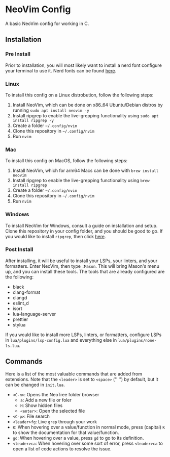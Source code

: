 # NeoVim Config

A basic NeoVim config for working in C.

## Installation

### Pre Install

Prior to installation, you will most likely want to install a nerd font configure your terminal to use it. Nerd fonts can be found [here](https://www.nerdfonts.com/font-downloads).

### Linux

To install this config on a Linux distrobution, follow the following steps:

1. Install NeoVim, which can be done on x86_64 Ubuntu/Debian distros by running `sudo apt install neovim -y`
2. Install ripgrep to enable the live-grepping functionality using `sudo apt install ripgrep -y`
3. Create a folder `~/.config/nvim`
4. Clone this repository in `~/.config/nvim`
5. Run `nvim`

### Mac

To install this config on MacOS, follow the following steps:

1. Install NeoVim, which for arm64 Macs can be done with `brew install neovim`
2. Install ripgrep to enable the live-grepping functionality using `brew install ripgrep`
3. Create a folder `~/.config/nvim`
4. Clone this repository in `~/.config/nvim`
5. Run `nvim`

### Windows

To install NeoVim for Windows, consult a guide on installation and setup. Clone this repository in your config folder, and you should be good to go. If you would like to install `ripgrep`, then click [here](https://github.com/BurntSushi/ripgrep?tab=readme-ov-file#installation).

### Post Install

After installing, it will be useful to install your LSPs, your linters, and your formatters. Enter NeoVim, then type `:Mason`. This will bring Mason's menu up, and you can install these tools. The tools that are already configured are the following:

- black
- clang-format
- clangd
- eslint_d
- isort
- lua-language-server
- prettier
- stylua

If you would like to install more LSPs, linters, or formatters, configure LSPs in `lua/plugins/lsp-config.lua` and everything else in `lua/plugins/none-ls.lua`. 

## Commands

Here is a list of the most valuable commands that are added from extensions. Note that the `<leader>` is set to `<space>` ("` `") by default, but it can be changed in `init.lua`. 

- `<C-n>`: Opens the NeoTree folder browser
    - `a`: Add a new file or foler
    - `H`: Show hidden files
    - `<enter>`: Open the selected file
- `<C-p>`: File search
- `<leader>fg`: Live `grep` through your work
- `K`: When hovering over a value/function in normal mode, press (capital) `K` to show the documentation for that value/function.
- `gd`: When hovering over a value, press `gd` to go to its definition.
- `<leader>ca`: When hovering over some sort of error, press `<leader>ca` to open a list of code actions to resolve the issue.
